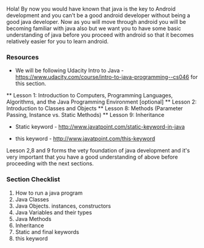 Hola! By now you would have known that java is the key to Android development and you can't be a good android developer without being a good java developer. Now as you will move through android you will be becoming familiar with java also but we want you to have some basic understanding of java before you proceed with android so that it becomes relatively easier for you to learn android.

### Resources

* We will be following Udacity Intro to Java - https://www.udacity.com/course/intro-to-java-programming--cs046 for this section.

 ** Lesson 1: Introduction to Computers, Programming Languages, Algorithms, and the Java Programming Environment [optional]
 ** Lesson 2: Introduction to Classes and Objects
 ** Lesson 8: Methods (Parameter Passing, Instance vs. Static Methods)
 ** Lesson 9: Inheritance
 
* Static keyword - http://www.javatpoint.com/static-keyword-in-java
 
* this keyword - http://www.javatpoint.com/this-keyword

Leeson 2,8 and 9 forms the vety foundation of java development and it's very important that you have a good understanding of above before proceeding with the next sections.

### Section Checklist

1. How to run a java program
2. Java Classes
3. Java Objects. instances, constructors
4. Java Variables and their types
5. Java Methods 
6. Inheritance
7. Static and final keywords
8. this keyword

